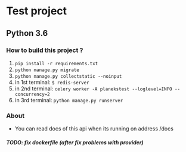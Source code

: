 # Test project 
## Рython 3.6
### How to build this project ? 
1. `pip install -r requirements.txt`
2. `python manage.py migrate`
3. `python manage.py collectstatic --noinput`
4. in 1st terminal: `$ redis-server`
5. in 2nd terminal: `celery worker -A planekstest --loglevel=INFO --concurrency=2`
6. in 3rd terminal: `python manage.py runserver`

### About
- You can read docs of this api  when its running on address /docs

##### TODO: fix dockerfile (after fix problems with provider)
